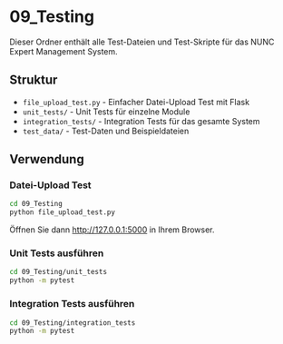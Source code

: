 # 09_Testing

Dieser Ordner enthält alle Test-Dateien und Test-Skripte für das NUNC Expert Management System.

## Struktur

- `file_upload_test.py` - Einfacher Datei-Upload Test mit Flask
- `unit_tests/` - Unit Tests für einzelne Module
- `integration_tests/` - Integration Tests für das gesamte System
- `test_data/` - Test-Daten und Beispieldateien

## Verwendung

### Datei-Upload Test
```bash
cd 09_Testing
python file_upload_test.py
```

Öffnen Sie dann http://127.0.0.1:5000 in Ihrem Browser.

### Unit Tests ausführen
```bash
cd 09_Testing/unit_tests
python -m pytest
```

### Integration Tests ausführen
```bash
cd 09_Testing/integration_tests
python -m pytest
```
